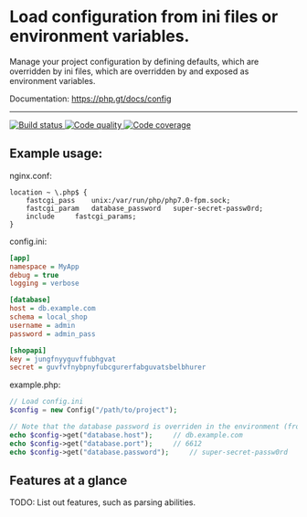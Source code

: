 # Load configuration from ini files or environment variables.

Manage your project configuration by defining defaults, which are overridden by ini files, which are overridden by and exposed as environment variables.

Documentation: https://php.gt/docs/config

***

<a href="https://circleci.com/gh/PhpGt/Config" target="_blank">
    <img src="https://img.shields.io/circleci/project/PhpGt/Config.svg?style=flat-square" alt="Build status" />
</a>
<a href="https://scrutinizer-ci.com/g/PhpGt/Config" target="_blank">
    <img src="https://img.shields.io/scrutinizer/g/PhpGt/Config.svg?style=flat-square" alt="Code quality" />
</a>
<a href="https://scrutinizer-ci.com/g/PhpGt/Config" target="_blank">
    <img src="https://img.shields.io/scrutinizer/coverage/g/PhpGt/Config.svg?style=flat-square" alt="Code coverage" />
</a>

## Example usage:

nginx.conf:

```
location ~ \.php$ {
	fastcgi_pass	unix:/var/run/php/php7.0-fpm.sock;
	fastcgi_param	database_password	super-secret-passw0rd;
	include		fastcgi_params;
}
```

config.ini:

```ini
[app]
namespace = MyApp
debug = true
logging = verbose

[database]
host = db.example.com
schema = local_shop
username = admin
password = admin_pass

[shopapi]
key = jungfnyyguvffubhgvat
secret = guvfvfnybpnyfubcgurerfabguvatsbelbhurer
```

example.php:

```php
// Load config.ini
$config = new Config("/path/to/project");

// Note that the database password is overriden in the environment (from nginx).
echo $config->get("database.host");		// db.example.com
echo $config->get("database.port");		// 6612
echo $config->get("database.password");		// super-secret-passw0rd
```

## Features at a glance

TODO: List out features, such as parsing abilities.
